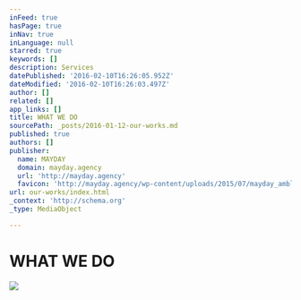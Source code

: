 ```yaml
---
inFeed: true
hasPage: true
inNav: true
inLanguage: null
starred: true
keywords: []
description: Services
datePublished: '2016-02-10T16:26:05.952Z'
dateModified: '2016-02-10T16:26:03.497Z'
author: []
related: []
app_links: []
title: WHAT WE DO
sourcePath: _posts/2016-01-12-our-works.md
published: true
authors: []
publisher:
  name: MAYDAY
  domain: mayday.agency
  url: 'http://mayday.agency'
  favicon: 'http://mayday.agency/wp-content/uploads/2015/07/mayday_amblem-siyah.jpg'
url: our-works/index.html
_context: 'http://schema.org'
_type: MediaObject

---
```

# WHAT WE DO
![](https://s3-us-west-2.amazonaws.com/the-grid-img/p/b37ea6f9f45db690c29ad7d56b76761ebc694a79.jpg)